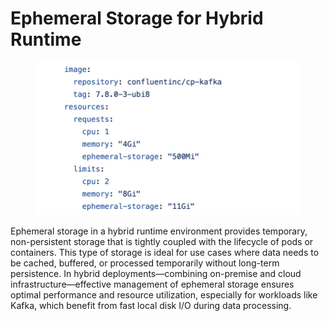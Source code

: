 # Ephemeral Storage for Hybrid Runtime

<figure><img src="../../../.gitbook/assets/image (1) (1) (1) (1) (1) (1).png" alt=""><figcaption></figcaption></figure>

Ephemeral storage in a hybrid runtime environment provides temporary, non-persistent storage that is tightly coupled with the lifecycle of pods or containers. This type of storage is ideal for use cases where data needs to be cached, buffered, or processed temporarily without long-term persistence. In hybrid deployments—combining on-premise and cloud infrastructure—effective management of ephemeral storage ensures optimal performance and resource utilization, especially for workloads like Kafka, which benefit from fast local disk I/O during data processing.
